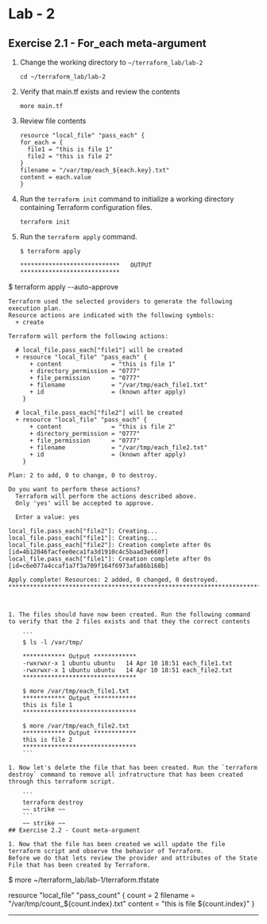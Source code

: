 # Lab - 2

## Exercise 2.1 - For_each meta-argument

1. Change the working directory to `~/terraform_lab/lab-2`

    ```
    cd ~/terraform_lab/lab-2
    ```

1. Verify that main.tf exists and review the contents

    ```
    more main.tf 
    ```

1. Review file contents

    ```
    resource "local_file" "pass_each" { 
    for_each = {
      file1 = "this is file 1"
      file2 = "this is file 2"
    }
    filename = "/var/tmp/each_${each.key}.txt"
    content = each.value
    }
    ```

1. Run the `terraform init` command to initialize a working directory containing Terraform configuration files. 

    ```
    terraform init
    ```

1. Run the `terraform apply` command.

    ```
    $ terraform apply

    ****************************   OUTPUT   ****************************
$ terraform apply --auto-approve

    Terraform used the selected providers to generate the following execution plan. 
    Resource actions are indicated with the following symbols:
      + create

    Terraform will perform the following actions:

      # local_file.pass_each["file1"] will be created
      + resource "local_file" "pass_each" {
          + content              = "this is file 1"
          + directory_permission = "0777"
          + file_permission      = "0777"
          + filename             = "/var/tmp/each_file1.txt"
          + id                   = (known after apply)
        }

      # local_file.pass_each["file2"] will be created
      + resource "local_file" "pass_each" {
          + content              = "this is file 2"
          + directory_permission = "0777"
          + file_permission      = "0777"
          + filename             = "/var/tmp/each_file2.txt"
          + id                   = (known after apply)
        }

    Plan: 2 to add, 0 to change, 0 to destroy.
 
    Do you want to perform these actions?
      Terraform will perform the actions described above.
      Only 'yes' will be accepted to approve.

      Enter a value: yes

    local_file.pass_each["file2"]: Creating...
    local_file.pass_each["file1"]: Creating...
    local_file.pass_each["file2"]: Creation complete after 0s [id=4b12046facfee0eca1fa3d1910c4c5baad3e660f]
    local_file.pass_each["file1"]: Creation complete after 0s [id=c6e077a4ccaf1a7f3a709f164f6973afa86b168b]

    Apply complete! Resources: 2 added, 0 changed, 0 destroyed.
    ***********************************************************************
```


1. The files should have now been created. Run the following command to verify that the 2 files exists and that they the correct contents

    ```
    $ ls -l /var/tmp/
    
    ************ Output ************
    -rwxrwxr-x 1 ubuntu ubuntu   14 Apr 10 18:51 each_file1.txt
    -rwxrwxr-x 1 ubuntu ubuntu   14 Apr 10 18:51 each_file2.txt
    ********************************
    
    $ more /var/tmp/each_file1.txt
    ************ Output ************
    this is file 1
    ********************************

    $ more /var/tmp/each_file2.txt
    ************ Output ************
    this is file 2
    ********************************
    ```

1. Now let's delete the file that has been created. Run the `terraform destroy` command to remove all infratructure that has been created through this terraform script.

    ```
    terraform destroy
    ~~ strike ~~
    ```
    ~~ strike ~~
## Exercise 2.2 - Count meta-argument

1. Now that the file has been created we will update the file terraform script and observe the behavior of Terraform. 
Before we do that lets review the provider and attributes of the State File that has been created by Terraform. 

```
$ more ~/terraform_lab/lab-1/terraform.tfstate

resource "local_file" "pass_count" { 
  count = 2
  filename = "/var/tmp/count_${count.index}.txt"
  content = "this is file ${count.index}"
}

********************************************************************
```
